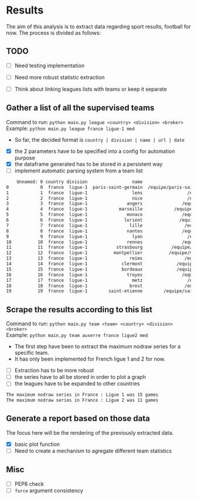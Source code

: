 # Results

The aim of this analysis is to extract data regarding sport results, football for now.
The process is divided as follows:

## TODO
- [ ] Need testing implementation
- [ ] Need more robust statistic extraction
- [ ] Think about linking leagues lists with teams or keep it separate


## Gather a list of all the supervised teams 
Command to run: `python main.py league <country> <division> <broker>`  
Example: `python main.py league france ligue-1 med`
- So far, the decided format is `country | division | name | url | date`
- [x] the 2 parameters have to be specified into a config for automation purpose
- [x] the dataframe generated has to be stored in a persistent way
- [ ] implement automatic parsing system from a team list

```bash
    Unnamed: 0 country division                 name                               url        date
0            0  france  ligue-1  paris-saint-germain  /equipe/paris-saint-germain.html  2021-10-12
1            1  france  ligue-1                 lens                 /equipe/lens.html  2021-10-12
2            2  france  ligue-1                 nice                 /equipe/nice.html  2021-10-12
3            3  france  ligue-1               angers               /equipe/angers.html  2021-10-12
4            4  france  ligue-1            marseille            /equipe/marseille.html  2021-10-12
5            5  france  ligue-1               monaco               /equipe/monaco.html  2021-10-12
6            6  france  ligue-1              lorient              /equipe/lorient.html  2021-10-12
7            7  france  ligue-1                lille                /equipe/lille.html  2021-10-12
8            8  france  ligue-1               nantes               /equipe/nantes.html  2021-10-12
9            9  france  ligue-1                 lyon                 /equipe/lyon.html  2021-10-12
10          10  france  ligue-1               rennes               /equipe/rennes.html  2021-10-12
11          11  france  ligue-1           strasbourg           /equipe/strasbourg.html  2021-10-12
12          12  france  ligue-1          montpellier          /equipe/montpellier.html  2021-10-12
13          13  france  ligue-1                reims                /equipe/reims.html  2021-10-12
14          14  france  ligue-1             clermont             /equipe/clermont.html  2021-10-12
15          15  france  ligue-1             bordeaux             /equipe/bordeaux.html  2021-10-12
16          16  france  ligue-1               troyes               /equipe/troyes.html  2021-10-12
17          17  france  ligue-1                 metz                 /equipe/metz.html  2021-10-12
18          18  france  ligue-1                brest                /equipe/brest.html  2021-10-12
19          19  france  ligue-1        saint-etienne        /equipe/saint-etienne.html  2021-10-12
```

## Scrape the results according to this list
Command to run: `python main.py team <team> <country> <division> <broker>`  
Example: `python main.py team auxerre france ligue2 med`  
- The first step have been to extract the maximum nodraw series for a specific team.
- It has only been implemented for French ligue 1 and 2 for now.
- [ ] Extraction has to be more robust
- [ ] the series have to all be stored in order to plot a graph
- [ ] the leagues have to be expanded to other countries

```bash
The maximum nodraw series in France : Ligue 1 was 15 games
The maximum nodraw series in France : Ligue 2 was 11 games
```

## Generate a report based on those data
The focus here will be the rendering of the previously extracted data.
- [x] basic plot function
- [ ] Need to create a mechanism to agregate different team statistics

## Misc
- [ ] PEP8 check
- [ ] `force` argument consistency